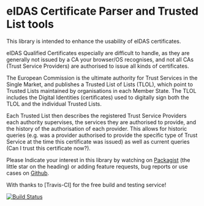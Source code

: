 # eIDAS Certificate Parser and Trusted List tools

This library is intended to enhance the usability of
eIDAS certificates.

eIDAS Qualified Certificates especially are difficult to
handle, as they are generally not issued by a CA your
browser/OS recognises, and not all CAs (Trust Service
Providers) are authorised to issue all kinds of certificates.

The European Commission is the ultimate authority for Trust
Services in the Single Market, and publishes a Trusted List
of Lists (TLOL), which point to Trusted Lists maintained by
organisations in each Member State. The TLOL includes the
Digital Identities (certificates) used to digitally sign
both the TLOL and the individual Trusted Lists.

Each Trusted List then describes the registered Trust Service
Providers each authority supervises, the services they are
authorised to provide, and the history of the authorisation
of each provider. This allows for historic queries
(e.g. was a provider authorised to provide the specific type
of Trust Service at the time this certificate was issued) as
well as current queries (Can I trust this certificate now?).

Please Indicate your interest in this library by watching on
[Packagist](https://packagist.org/packages/liamdennehy/eidas-certificate)
(the little star on the heading)
or adding feature requests, bug reports
or use cases on [Github](https://github.com/liamdennehy/eidas-certificate-parse/issues).

With thanks to [Travis-CI] for the free build and testing service!

[![Build Status](https://travis-ci.com/liamdennehy/eidas-certificate-parse.svg?branch=master)](https://travis-ci.com/liamdennehy/eidas-certificate-parse)